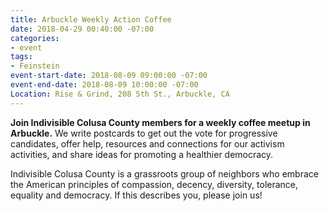 ```yaml
---
title: Arbuckle Weekly Action Coffee
date: 2018-04-29 00:40:00 -07:00
categories:
- event
tags:
- Feinstein
event-start-date: 2018-08-09 09:00:00 -07:00
event-end-date: 2018-08-09 10:00:00 -07:00
Location: Rise & Grind, 208 5th St., Arbuckle, CA
---
```


**Join Indivisible Colusa County members for a weekly coffee meetup in Arbuckle.** We write postcards to get out the vote for progressive candidates, offer help, resources and connections for our activism activities, and share ideas for promoting a healthier democracy.

Indivisible Colusa County is a grassroots group of neighbors who embrace the American principles of compassion, decency, diversity, tolerance, equality and democracy. If this describes you, please join us!